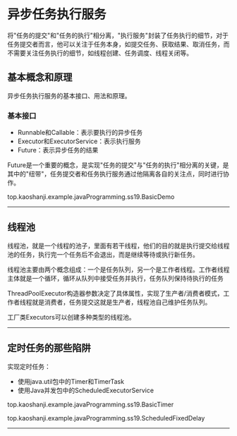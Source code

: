 #   异步任务执行服务

将"任务的提交"和"任务的执行"相分离，"执行服务"封装了任务执行的细节，对于任务提交者而言，他可以关注于任务本身，如提交任务、获取结果、取消任务，而不需要关注任务执行的细节，如线程创建、任务调度、线程关闭等。

##  基本概念和原理

异步任务执行服务的基本接口、用法和原理。

### 基本接口

-   Runnable和Callable：表示要执行的异步任务
-   Executor和ExecutorService：表示执行服务
-   Future：表示异步任务的结果

Future是一个重要的概念，是实现"任务的提交"与"任务的执行"相分离的关键，是其中的"纽带"，任务提交者和任务执行服务通过他隔离各自的关注点，同时进行协作。

top.kaoshanji.example.javaProgramming.ss19.BasicDemo

----

##  线程池

线程池，就是一个线程的池子，里面有若干线程，他们的目的就是执行提交给线程池的任务，执行完一个任务后不会退出，而是继续等待或执行新任务。

线程池主要由两个概念组成：一个是任务队列，另一个是工作者线程。工作者线程主体就是一个循环，循环从队列中接受任务并执行，任务队列保持待执行的任务

ThreadPoolExecutor构造器参数决定了具体属性，实现了生产者/消费者模式，工作者线程就是消费者，任务提交这就是生产者，线程池自己维护任务队列。

工厂类Executors可以创建多种类型的线程池。


----

##  定时任务的那些陷阱

实现定时任务：
-   使用java.util包中的Timer和TimerTask
-   使用Java并发包中的ScheduledExecutorService

top.kaoshanji.example.javaProgramming.ss19.BasicTimer

top.kaoshanji.example.javaProgramming.ss19.ScheduledFixedDelay

----